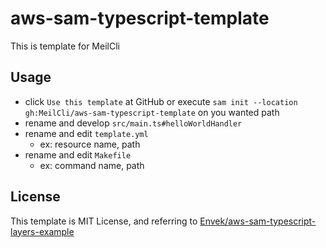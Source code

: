 # aws-sam-typescript-template
This is template for MeilCli

## Usage
- click `Use this template` at GitHub or execute `sam init --location gh:MeilCli/aws-sam-typescript-template` on you wanted path
- rename and develop `src/main.ts#helloWorldHandler`
- rename and edit `template.yml`
  - ex: resource name, path
- rename and edit `Makefile`
  - ex: command name, path

## License
This template is MIT License, and referring to [Envek/aws-sam-typescript-layers-example](https://github.com/Envek/aws-sam-typescript-layers-example)
